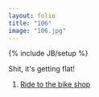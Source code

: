 ```yaml
---
layout: folio
title: "106"
image: "106.jpg"
---
```

{% include JB/setup %}

<div class="copy">
	<p>Shit, it's getting flat!</p>
</div>

<div class="choice">
	<ol>
		<li><a href="125.html">Ride to the bike shop</a></li>
	</ol>
</div>